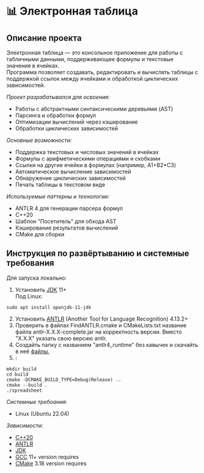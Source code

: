 # 📊 Электронная таблица

## Описание проекта

Электронная таблица — это консольное приложение для работы с табличными данными, поддерживающее формулы и текстовые значения в ячейках.<br>
Программа позволяет создавать, редактировать и вычислять таблицы с поддержкой ссылок между ячейками и обработкой циклических зависимостей.<br>

_Проект разрабатывался для освоения:_
- Работы с абстрактными синтаксическими деревьями (AST)
- Парсинга и обработки формул
- Оптимизации вычислений через кэширование
- Обработки циклических зависимостей

_Основные возможности:_
- Поддержка текстовых и числовых значений в ячейках
- Формулы с арифметическими операциями и скобками
- Ссылки на другие ячейки в формулах (например, A1+B2*C3)
- Автоматическое вычисление зависимостей
- Обнаружение циклических зависимостей
- Печать таблицы в текстовом виде

_Используемые паттерны и технологии:_
- ANTLR 4 для генерации парсера формул
- C++20
- Шаблон "Посетитель" для обхода AST
- Кэширование результатов вычислений
- CMake для сборки

## Инструкция по развёртыванию и системные требования

Для запуска локально:
1. Установить [JDK](https://openjdk.org/) 11+<br>
Под Linux:
```
sudo apt install openjdk-11-jdk
```
2. Установить [ANTLR](https://www.antlr.org/) (Another Tool for Language Recognition) 4.13.2+
3. Проверить в файлах FindANTLR.cmake и CMakeLists.txt название файла antlr-X.X.X-complete.jar на корректность версии. Вместо "X.X.X" указать свою версию antlr.
4. Создайть папку с названием "antlr4_runtime" без кавычек и скачайть в неё [файлы.](https://github.com/antlr/antlr4/tree/master/runtime/Cpp)
5. :
```
mkdir build
cd build
cmake -DCMAKE_BUILD_TYPE=Debug(Release) ..
cmake --build .
./spreadsheet
```

_Системные требоания_:
- Linux (Ubuntu 22.04)

_Зависимости_:
- [С++20](https://en.cppreference.com/w/cpp/20)
- [ANTLR](https://www.antlr.org/)
- [JDK](https://openjdk.org/)
- [GCC](https://gcc.gnu.org/) 11+ version requires
- [CMake](https://cmake.org) 3.18 version requires